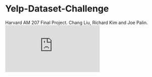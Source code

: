 # Yelp-Dataset-Challenge
Harvard AM 207 Final Project. Chang Liu, Richard Kim and Joe Palin.
![ScreenShot](https://raw.githubusercontent.com/jeffrey6557/Yelp-Dataset-Challenge/blob/master/AM207.Project.Posters_ChangLiu.pdf)
